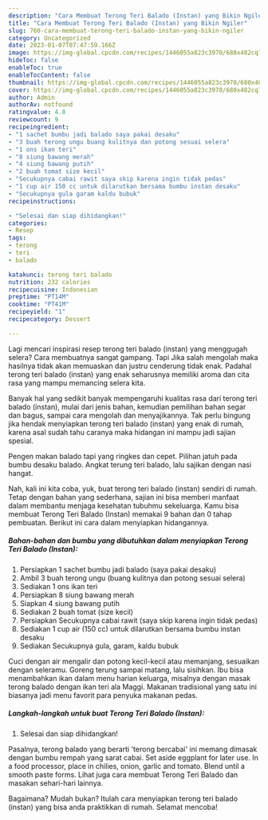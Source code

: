 ```yaml
---
description: "Cara Membuat Terong Teri Balado (Instan) yang Bikin Ngiler"
title: "Cara Membuat Terong Teri Balado (Instan) yang Bikin Ngiler"
slug: 760-cara-membuat-terong-teri-balado-instan-yang-bikin-ngiler
category: Uncategorized
date: 2023-01-07T07:47:59.166Z
image: https://img-global.cpcdn.com/recipes/1446055a823c3970/680x482cq70/terong-teri-balado-instan-foto-resep-utama.jpg
hideToc: false
enableToc: true
enableTocContent: false
thumbnail: https://img-global.cpcdn.com/recipes/1446055a823c3970/680x482cq70/terong-teri-balado-instan-foto-resep-utama.jpg
cover: https://img-global.cpcdn.com/recipes/1446055a823c3970/680x482cq70/terong-teri-balado-instan-foto-resep-utama.jpg
author: Admin
authorAv: notfound
ratingvalue: 4.8
reviewcount: 9
recipeingredient:
- "1 sachet bumbu jadi balado saya pakai desaku"
- "3 buah terong ungu buang kulitnya dan potong sesuai selera"
- "1 ons ikan teri"
- "8 siung bawang merah"
- "4 siung bawang putih"
- "2 buah tomat size kecil"
- "Secukupnya cabai rawit saya skip karena ingin tidak pedas"
- "1 cup air 150 cc untuk dilarutkan bersama bumbu instan desaku"
- "Secukupnya gula garam kaldu bubuk"
recipeinstructions:

- "Selesai dan siap dihidangkan!"
categories:
- Resep
tags:
- terong
- teri
- balado

katakunci: terong teri balado 
nutrition: 232 calories
recipecuisine: Indonesian
preptime: "PT14M"
cooktime: "PT41M"
recipeyield: "1"
recipecategory: Dessert

---
```



Lagi mencari inspirasi resep terong teri balado (instan) yang menggugah selera? Cara membuatnya sangat gampang. Tapi Jika salah mengolah maka hasilnya tidak akan memuaskan dan justru cenderung tidak enak. Padahal terong teri balado (instan) yang enak seharusnya memiliki aroma dan cita rasa yang mampu memancing selera kita.


Banyak hal yang sedikit banyak mempengaruhi kualitas rasa dari terong teri balado (instan), mulai dari jenis bahan, kemudian pemilihan bahan segar dan bagus, sampai cara mengolah dan menyajikannya. Tak perlu bingung jika hendak menyiapkan terong teri balado (instan) yang enak di rumah, karena asal sudah tahu caranya maka hidangan ini mampu jadi sajian spesial.

Pengen makan balado tapi yang ringkes dan cepet. Pilihan jatuh pada bumbu desaku balado. Angkat terung teri balado, lalu sajikan dengan nasi hangat.


Nah, kali ini kita coba, yuk, buat terong teri balado (instan) sendiri di rumah. Tetap dengan bahan yang sederhana, sajian ini bisa memberi manfaat dalam membantu menjaga kesehatan tubuhmu sekeluarga. Kamu bisa membuat Terong Teri Balado (Instan) memakai 9 bahan dan 0 tahap pembuatan. Berikut ini cara dalam menyiapkan hidangannya.

<!--inarticleads1-->

##### Bahan-bahan dan bumbu yang dibutuhkan dalam menyiapkan Terong Teri Balado (Instan):

1. Persiapkan 1 sachet bumbu jadi balado (saya pakai desaku)
1. Ambil 3 buah terong ungu (buang kulitnya dan potong sesuai selera)
1. Sediakan 1 ons ikan teri
1. Persiapkan 8 siung bawang merah
1. Siapkan 4 siung bawang putih
1. Sediakan 2 buah tomat (size kecil)
1. Persiapkan Secukupnya cabai rawit (saya skip karena ingin tidak pedas)
1. Sediakan 1 cup air (150 cc) untuk dilarutkan bersama bumbu instan desaku
1. Sediakan Secukupnya gula, garam, kaldu bubuk


Cuci dengan air mengalir dan potong kecil-kecil atau memanjang, sesuaikan dengan seleramu. Goreng terung sampai matang, lalu sisihkan. Ibu bisa menambahkan ikan dalam menu harian keluarga, misalnya dengan masak terong balado dengan ikan teri ala Maggi. Makanan tradisional yang satu ini biasanya jadi menu favorit para penyuka makanan pedas. 

<!--inarticleads2-->

##### Langkah-langkah untuk buat Terong Teri Balado (Instan):


1. Selesai dan siap dihidangkan!

Pasalnya, terong balado yang berarti &#39;terong bercabai&#39; ini memang dimasak dengan bumbu rempah yang sarat cabai. Set aside eggplant for later use. In a food processor, place in chilies, onion, garlic and tomato. Blend until a smooth paste forms. Lihat juga cara membuat Terong Teri Balado dan masakan sehari-hari lainnya. 

Bagaimana? Mudah bukan? Itulah cara menyiapkan terong teri balado (instan) yang bisa anda praktikkan di rumah. Selamat mencoba!

